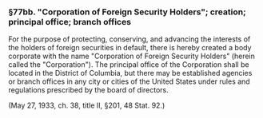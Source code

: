 ### §77bb. "Corporation of Foreign Security Holders"; creation; principal office; branch offices ###

For the purpose of protecting, conserving, and advancing the interests of the holders of foreign securities in default, there is hereby created a body corporate with the name "Corporation of Foreign Security Holders" (herein called the "Corporation"). The principal office of the Corporation shall be located in the District of Columbia, but there may be established agencies or branch offices in any city or cities of the United States under rules and regulations prescribed by the board of directors.

(May 27, 1933, ch. 38, title II, §201, 48 Stat. 92.)